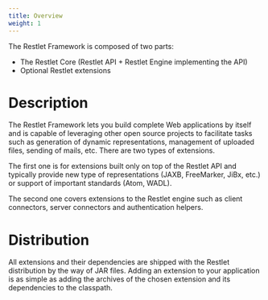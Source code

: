 ```yaml
---
title: Overview
weight: 1
---
```


The Restlet Framework is composed of two parts:

-   The Restlet Core (Restlet API + Restlet Engine implementing the API)
-   Optional Restlet extensions

# Description

The Restlet Framework lets you build complete Web applications by itself
and is capable of leveraging other open source projects to facilitate
tasks such as generation of dynamic representations, management of
uploaded files, sending of mails, etc. There are two types of
extensions.

The first one is for extensions built only on top of the Restlet API and
typically provide new type of representations (JAXB, FreeMarker, JiBx,
etc.) or support of important standards (Atom, WADL).

The second one covers extensions to the Restlet engine such as client
connectors, server connectors and authentication helpers.

# Distribution

All extensions and their dependencies are shipped with the Restlet
distribution by the way of JAR files. Adding an extension to your
application is as simple as adding the archives of the chosen extension
and its dependencies to the classpath. 
